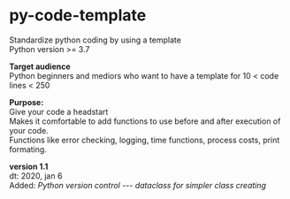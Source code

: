 # py-code-template
Standardize python coding by using a template  
Python version >= 3.7
  
**Target audience**  
Python beginners and mediors who want to have a template for 10 < code lines < 250

**Purpose:**   
Give your code a headstart  
Makes it comfortable to add functions to use before and after execution of your code.  
Functions like error checking, logging, time functions, process costs, print formating.
  
**version 1.1**  
dt: 2020, jan 6  
Added: *Python version control --- dataclass for simpler class creating*
